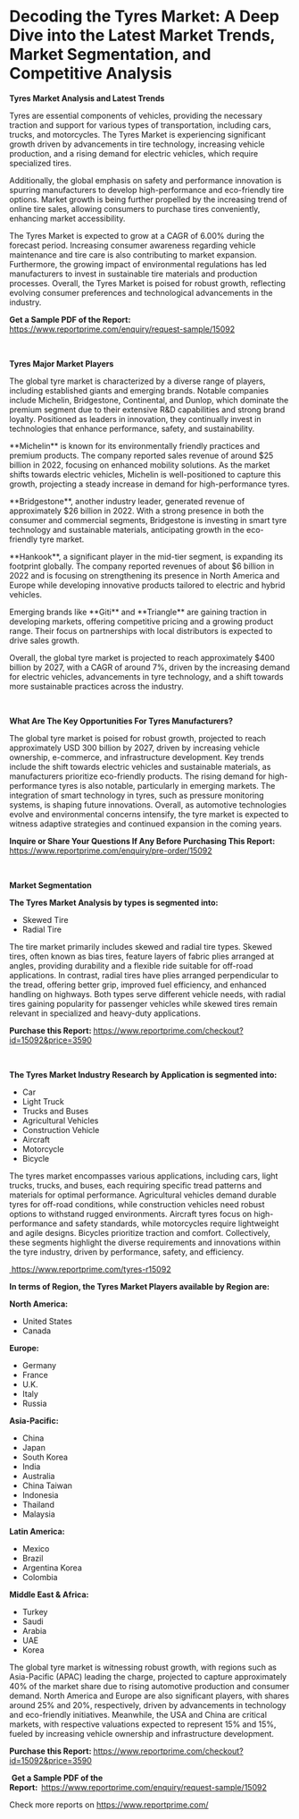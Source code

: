 <p><h1>Decoding the Tyres Market: A Deep Dive into the Latest Market Trends, Market Segmentation, and Competitive Analysis</h1></p><p><strong>Tyres Market Analysis and Latest Trends</strong></p>
<p><p>Tyres are essential components of vehicles, providing the necessary traction and support for various types of transportation, including cars, trucks, and motorcycles. The Tyres Market is experiencing significant growth driven by advancements in tire technology, increasing vehicle production, and a rising demand for electric vehicles, which require specialized tires. </p><p>Additionally, the global emphasis on safety and performance innovation is spurring manufacturers to develop high-performance and eco-friendly tire options. Market growth is being further propelled by the increasing trend of online tire sales, allowing consumers to purchase tires conveniently, enhancing market accessibility.</p><p>The Tyres Market is expected to grow at a CAGR of 6.00% during the forecast period. Increasing consumer awareness regarding vehicle maintenance and tire care is also contributing to market expansion. Furthermore, the growing impact of environmental regulations has led manufacturers to invest in sustainable tire materials and production processes. Overall, the Tyres Market is poised for robust growth, reflecting evolving consumer preferences and technological advancements in the industry.</p></p>
<p><strong>Get a Sample PDF of the Report:&nbsp;</strong> <a href="https://www.reportprime.com/enquiry/request-sample/15092?utm_campaign=2891&utm_medium=2&utm_source=Github&utm_content=ia&utm_term=20032025&utm_id=tyres">https://www.reportprime.com/enquiry/request-sample/15092</a></p>
<p>&nbsp;</p>
<p><strong>Tyres Major Market Players</strong></p>
<p><p>The global tyre market is characterized by a diverse range of players, including established giants and emerging brands. Notable companies include Michelin, Bridgestone, Continental, and Dunlop, which dominate the premium segment due to their extensive R&D capabilities and strong brand loyalty. Positioned as leaders in innovation, they continually invest in technologies that enhance performance, safety, and sustainability.</p><p>**Michelin** is known for its environmentally friendly practices and premium products. The company reported sales revenue of around $25 billion in 2022, focusing on enhanced mobility solutions. As the market shifts towards electric vehicles, Michelin is well-positioned to capture this growth, projecting a steady increase in demand for high-performance tyres.</p><p>**Bridgestone**, another industry leader, generated revenue of approximately $26 billion in 2022. With a strong presence in both the consumer and commercial segments, Bridgestone is investing in smart tyre technology and sustainable materials, anticipating growth in the eco-friendly tyre market.</p><p>**Hankook**, a significant player in the mid-tier segment, is expanding its footprint globally. The company reported revenues of about $6 billion in 2022 and is focusing on strengthening its presence in North America and Europe while developing innovative products tailored to electric and hybrid vehicles.</p><p>Emerging brands like **Giti** and **Triangle** are gaining traction in developing markets, offering competitive pricing and a growing product range. Their focus on partnerships with local distributors is expected to drive sales growth.</p><p>Overall, the global tyre market is projected to reach approximately $400 billion by 2027, with a CAGR of around 7%, driven by the increasing demand for electric vehicles, advancements in tyre technology, and a shift towards more sustainable practices across the industry.</p></p>
<p>&nbsp;</p>
<p><strong>What Are The Key Opportunities For Tyres Manufacturers?</strong></p>
<p><p>The global tyre market is poised for robust growth, projected to reach approximately USD 300 billion by 2027, driven by increasing vehicle ownership, e-commerce, and infrastructure development. Key trends include the shift towards electric vehicles and sustainable materials, as manufacturers prioritize eco-friendly products. The rising demand for high-performance tyres is also notable, particularly in emerging markets. The integration of smart technology in tyres, such as pressure monitoring systems, is shaping future innovations. Overall, as automotive technologies evolve and environmental concerns intensify, the tyre market is expected to witness adaptive strategies and continued expansion in the coming years.</p></p>
<p><strong>Inquire or Share Your Questions If Any Before Purchasing This Report:</strong> <a href="https://www.reportprime.com/enquiry/pre-order/15092?utm_campaign=2891&utm_medium=2&utm_source=Github&utm_content=ia&utm_term=20032025&utm_id=tyres">https://www.reportprime.com/enquiry/pre-order/15092</a></p>
<p>&nbsp;</p>
<p><strong>Market Segmentation</strong></p>
<p><strong>The Tyres Market Analysis by types is segmented into:</strong></p>
<p><ul><li>Skewed Tire</li><li>Radial Tire</li></ul></p>
<p><p>The tire market primarily includes skewed and radial tire types. Skewed tires, often known as bias tires, feature layers of fabric plies arranged at angles, providing durability and a flexible ride suitable for off-road applications. In contrast, radial tires have plies arranged perpendicular to the tread, offering better grip, improved fuel efficiency, and enhanced handling on highways. Both types serve different vehicle needs, with radial tires gaining popularity for passenger vehicles while skewed tires remain relevant in specialized and heavy-duty applications.</p></p>
<p><strong>Purchase this Report:&nbsp;</strong><a href="https://www.reportprime.com/checkout?id=15092&price=3590&utm_campaign=2891&utm_medium=2&utm_source=Github&utm_content=ia&utm_term=20032025&utm_id=tyres">https://www.reportprime.com/checkout?id=15092&price=3590</a></p>
<p>&nbsp;</p>
<p><strong>The Tyres Market Industry Research by Application is segmented into:</strong></p>
<p><ul><li>Car</li><li>Light Truck</li><li>Trucks and Buses</li><li>Agricultural Vehicles</li><li>Construction Vehicle</li><li>Aircraft</li><li>Motorcycle</li><li>Bicycle</li></ul></p>
<p><p>The tyres market encompasses various applications, including cars, light trucks, trucks, and buses, each requiring specific tread patterns and materials for optimal performance. Agricultural vehicles demand durable tyres for off-road conditions, while construction vehicles need robust options to withstand rugged environments. Aircraft tyres focus on high-performance and safety standards, while motorcycles require lightweight and agile designs. Bicycles prioritize traction and comfort. Collectively, these segments highlight the diverse requirements and innovations within the tyre industry, driven by performance, safety, and efficiency.</p></p>
<p><a href="https://www.reportprime.com/tyres-r15092?utm_campaign=2891&utm_medium=2&utm_source=Github&utm_content=ia&utm_term=20032025&utm_id=tyres">&nbsp;https://www.reportprime.com/tyres-r15092</a></p>
<p><strong>In terms of Region, the Tyres Market Players available by Region are:</strong></p>
<p>
    <p> <strong> North America: </strong>
        <ul>
            <li>United States</li>
            <li>Canada</li>
        </ul>
        </p> 
    <p> <strong> Europe: </strong>
        <ul>
            <li>Germany</li>
            <li>France</li>
            <li>U.K.</li>
            <li>Italy</li>
            <li>Russia</li>
        </ul>
        </p> 
    <p> <strong> Asia-Pacific: </strong>
        <ul>
            <li>China</li>
            <li>Japan</li>
            <li>South Korea</li>
            <li>India</li>
            <li>Australia</li>
            <li>China Taiwan</li>
            <li>Indonesia</li>
            <li>Thailand</li>
            <li>Malaysia</li>
        </ul>
        </p> 
    <p> <strong> Latin America: </strong>
        <ul>
            <li>Mexico</li>
            <li>Brazil</li>
            <li>Argentina Korea</li>
            <li>Colombia</li>
        </ul>
        </p> 
    <p> <strong> Middle East & Africa: </strong>
        <ul>
            <li>Turkey</li>
            <li>Saudi</li>
            <li>Arabia</li>
            <li>UAE</li>
            <li>Korea</li>
        </ul>
    </p>
    </p>
<p><p>The global tyre market is witnessing robust growth, with regions such as Asia-Pacific (APAC) leading the charge, projected to capture approximately 40% of the market share due to rising automotive production and consumer demand. North America and Europe are also significant players, with shares around 25% and 20%, respectively, driven by advancements in technology and eco-friendly initiatives. Meanwhile, the USA and China are critical markets, with respective valuations expected to represent 15% and 15%, fueled by increasing vehicle ownership and infrastructure development.</p></p>
<p><strong>Purchase this Report: </strong><a href="https://www.reportprime.com/checkout?id=15092&price=3590&utm_campaign=2891&utm_medium=2&utm_source=Github&utm_content=ia&utm_term=20032025&utm_id=tyres">https://www.reportprime.com/checkout?id=15092&price=3590</a></p>
<p>&nbsp;<strong>Get a Sample PDF of the Report:&nbsp;&nbsp;</strong><a href="https://www.reportprime.com/enquiry/request-sample/15092?utm_campaign=2891&utm_medium=2&utm_source=Github&utm_content=ia&utm_term=20032025&utm_id=tyres">https://www.reportprime.com/enquiry/request-sample/15092</a></p>
<p><strong></strong></p>
<p>Check more reports on <a href="https://www.reportprime.com/?utm_campaign=2891&utm_medium=2&utm_source=Github&utm_content=ia&utm_term=20032025&utm_id=tyres">https://www.reportprime.com/</a></p>